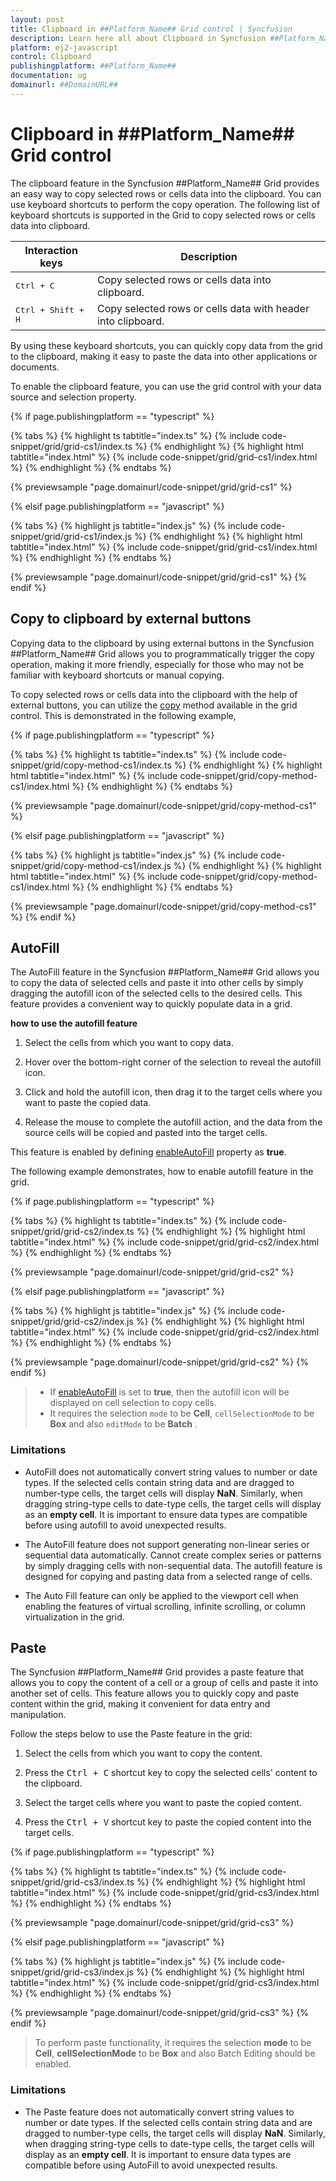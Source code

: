 ```yaml
---
layout: post
title: Clipboard in ##Platform_Name## Grid control | Syncfusion
description: Learn here all about Clipboard in Syncfusion ##Platform_Name## Grid control of Syncfusion Essential JS 2 and more.
platform: ej2-javascript
control: Clipboard 
publishingplatform: ##Platform_Name##
documentation: ug
domainurl: ##DomainURL##
---
```


# Clipboard in ##Platform_Name## Grid control

The clipboard feature in the Syncfusion ##Platform_Name## Grid provides an easy way to copy selected rows or cells data into the clipboard. You can use keyboard shortcuts to perform the copy operation. The following list of keyboard shortcuts is supported in the Grid to copy selected rows or cells data into clipboard.

Interaction keys |Description
-----|-----
<kbd>Ctrl + C</kbd> |Copy selected rows or cells data into clipboard.
<kbd>Ctrl + Shift + H</kbd> |Copy selected rows or cells data with header into clipboard.

By using these keyboard shortcuts, you can quickly copy data from the grid to the clipboard, making it easy to paste the data into other applications or documents.

To enable the clipboard feature, you can use the grid control with your data source and selection property. 

{% if page.publishingplatform == "typescript" %}

 {% tabs %}
{% highlight ts tabtitle="index.ts" %}
{% include code-snippet/grid/grid-cs1/index.ts %}
{% endhighlight %}
{% highlight html tabtitle="index.html" %}
{% include code-snippet/grid/grid-cs1/index.html %}
{% endhighlight %}
{% endtabs %}
        
{% previewsample "page.domainurl/code-snippet/grid/grid-cs1" %}

{% elsif page.publishingplatform == "javascript" %}

{% tabs %}
{% highlight js tabtitle="index.js" %}
{% include code-snippet/grid/grid-cs1/index.js %}
{% endhighlight %}
{% highlight html tabtitle="index.html" %}
{% include code-snippet/grid/grid-cs1/index.html %}
{% endhighlight %}
{% endtabs %}

{% previewsample "page.domainurl/code-snippet/grid/grid-cs1" %}
{% endif %}

## Copy to clipboard by external buttons

Copying data to the clipboard by using external buttons in the Syncfusion ##Platform_Name## Grid allows you to programmatically trigger the copy operation, making it more friendly, especially for those who may not be familiar with keyboard shortcuts or manual copying.

To copy selected rows or cells data into the clipboard with the help of external buttons, you can utilize the [copy](../api/grid/clipboard/#copy) method available in the grid control. This is demonstrated in the following example,

{% if page.publishingplatform == "typescript" %}

 {% tabs %}
{% highlight ts tabtitle="index.ts" %}
{% include code-snippet/grid/copy-method-cs1/index.ts %}
{% endhighlight %}
{% highlight html tabtitle="index.html" %}
{% include code-snippet/grid/copy-method-cs1/index.html %}
{% endhighlight %}
{% endtabs %}
        
{% previewsample "page.domainurl/code-snippet/grid/copy-method-cs1" %}

{% elsif page.publishingplatform == "javascript" %}

{% tabs %}
{% highlight js tabtitle="index.js" %}
{% include code-snippet/grid/copy-method-cs1/index.js %}
{% endhighlight %}
{% highlight html tabtitle="index.html" %}
{% include code-snippet/grid/copy-method-cs1/index.html %}
{% endhighlight %}
{% endtabs %}

{% previewsample "page.domainurl/code-snippet/grid/copy-method-cs1" %}
{% endif %}

## AutoFill

The AutoFill feature in the Syncfusion ##Platform_Name## Grid allows you to copy the data of selected cells and paste it into other cells by simply dragging the autofill icon of the selected cells to the desired cells. This feature provides a convenient way to quickly populate data in a grid.

**how to use the autofill feature**

1. Select the cells from which you want to copy data.

2. Hover over the bottom-right corner of the selection to reveal the autofill icon.

3. Click and hold the autofill icon, then drag it to the target cells where you want to paste the copied data.

4. Release the mouse to complete the autofill action, and the data from the source cells will be copied and pasted into the target cells.

This feature is enabled by defining [enableAutoFill](../api/grid/#enableautofill) property as **true**. 

The following example demonstrates, how to enable autofill feature in the grid.

{% if page.publishingplatform == "typescript" %}

 {% tabs %}
{% highlight ts tabtitle="index.ts" %}
{% include code-snippet/grid/grid-cs2/index.ts %}
{% endhighlight %}
{% highlight html tabtitle="index.html" %}
{% include code-snippet/grid/grid-cs2/index.html %}
{% endhighlight %}
{% endtabs %}
        
{% previewsample "page.domainurl/code-snippet/grid/grid-cs2" %}

{% elsif page.publishingplatform == "javascript" %}

{% tabs %}
{% highlight js tabtitle="index.js" %}
{% include code-snippet/grid/grid-cs2/index.js %}
{% endhighlight %}
{% highlight html tabtitle="index.html" %}
{% include code-snippet/grid/grid-cs2/index.html %}
{% endhighlight %}
{% endtabs %}

{% previewsample "page.domainurl/code-snippet/grid/grid-cs2" %}
{% endif %}

> * If [enableAutoFill](../api/grid/#enableautofill) is set to **true**, then the autofill icon will be displayed on cell selection to copy cells.
> * It requires the selection `mode` to be **Cell**,  `cellSelectionMode` to be **Box** and also `editMode` to be **Batch** .

### Limitations

* AutoFill does not automatically convert string values to number or date types. If the selected cells contain string data and are dragged to number-type cells, the target cells will display **NaN**. Similarly, when dragging string-type cells to date-type cells, the target cells will display as an **empty cell**. It is important to ensure data types are compatible before using autofill to avoid unexpected results.

* The AutoFill feature does not support generating non-linear series or sequential data automatically. Cannot create complex series or patterns by simply dragging cells with non-sequential data. The autofill feature is designed for copying and pasting data from a selected range of cells.

* The Auto Fill feature can only be applied to the viewport cell when enabling the features of virtual scrolling, infinite scrolling, or column virtualization in the grid.

## Paste

The Syncfusion ##Platform_Name## Grid provides a paste feature that allows you to copy the content of a cell or a group of cells and paste it into another set of cells. This feature allows you to quickly copy and paste content within the grid, making it convenient for data entry and manipulation.

Follow the steps below to use the Paste feature in the grid:

1. Select the cells from which you want to copy the content.

2. Press the <kbd>Ctrl + C</kbd> shortcut key to copy the selected cells' content to the clipboard.

3. Select the target cells where you want to paste the copied content.

4. Press the <kbd>Ctrl + V</kbd> shortcut key to paste the copied content into the target cells.

{% if page.publishingplatform == "typescript" %}

 {% tabs %}
{% highlight ts tabtitle="index.ts" %}
{% include code-snippet/grid/grid-cs3/index.ts %}
{% endhighlight %}
{% highlight html tabtitle="index.html" %}
{% include code-snippet/grid/grid-cs3/index.html %}
{% endhighlight %}
{% endtabs %}
        
{% previewsample "page.domainurl/code-snippet/grid/grid-cs3" %}

{% elsif page.publishingplatform == "javascript" %}

{% tabs %}
{% highlight js tabtitle="index.js" %}
{% include code-snippet/grid/grid-cs3/index.js %}
{% endhighlight %}
{% highlight html tabtitle="index.html" %}
{% include code-snippet/grid/grid-cs3/index.html %}
{% endhighlight %}
{% endtabs %}

{% previewsample "page.domainurl/code-snippet/grid/grid-cs3" %}
{% endif %}

> To perform paste functionality, it requires the selection **mode** to be **Cell**,  **cellSelectionMode** to be **Box** and also Batch Editing should be enabled.

### Limitations

* The Paste feature does not automatically convert string values to number or date types. If the selected cells contain string data and are dragged to number-type cells, the target cells will display **NaN**. Similarly, when dragging string-type cells to date-type cells, the target cells will display as an **empty cell**. It is important to ensure data types are compatible before using AutoFill to avoid unexpected results.